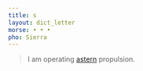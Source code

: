 ```yaml
---
title: s
layout: dict_letter
morse: • • •
pho: Sierra
---
```

> I am operating [astern](/dict/a/astern/) propulsion.